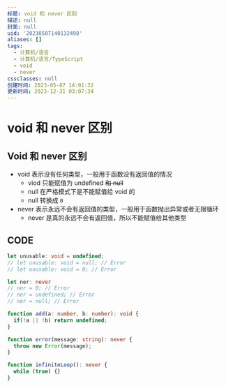 ```yaml
---
标题: void 和 never 区别
描述: null
封面: null
uid: '20230507140132498'
aliases: []
tags:
  - 计算机/语言
  - 计算机/语言/TypeScript
  - void
  - never
cssclasses: null
创建时间: 2023-05-07 14:01:32
更新时间: 2023-12-31 03:07:34
---
```


# void 和 never 区别

## Void 和 never 区别

- void 表示没有任何类型，一般用于函数没有返回值的情况
  - viod 只能赋值为 undefined ~~和 null~~
  - null 在严格模式下是不能赋值给 void 的
  - null 转换成 `0`
- never 表示永远不会有返回值的类型，一般用于函数抛出异常或者无限循环
  - never 是真的永远不会有返回值，所以不能赋值给其他类型

## CODE

```ts
let unusable: void = undefined;
// let unusable: void = null; // Error
// let unusable: void = 0; // Error

let ner: never
// ner = 0; // Error
// ner = undefined; // Error
// ner = null; // Error

function add(a: number, b: number): void {
  if(!a || !b) return undefined;
}

function error(message: string): never {
  throw new Error(message);
}

function infiniteLoop(): never {
  while (true) {}
}
```
